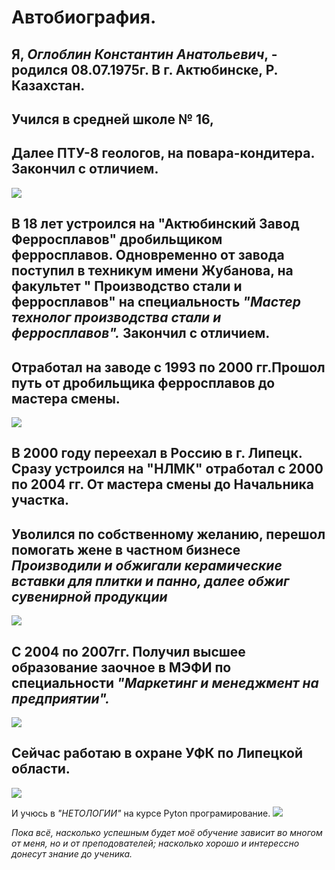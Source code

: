 # **Автобиография.**

## **Я, _Оглоблин Константин Анатольевич_**, - родился  08.07.1975г. В г. Актюбинске, Р. Казахстан.

## Учился в средней школе № 16,

## Далее ПТУ-8 геологов, на повара-кондитера. Закончил с отличием.
![](https://podacha-blud.com/uploads/posts/2022-12/1670795447_23-podacha-blud-com-p-tort-pekaryu-foto-23.jpg)

## В 18 лет устроился на "Актюбинский Завод Ферросплавов" дробильщиком ферросплавов. Одновременно от завода поступил в техникум имени Жубанова, на факультет " Производство стали и ферросплавов" на специальность _"Мастер технолог производства стали и ферросплавов"._ Закончил с отличием.
## Отработал на заводе с 1993 по 2000 гг.Прошол путь от дробильщика ферросплавов до мастера смены.
![](https://cdnn1.img.crimea.ria.ru/img/110023/78/1100237854_0:0:3078:1731_2072x0_60_0_0_8e2cee63ccb4c131bda3fc6ced557936.jpg)

## В 2000 году переехал в Россию в г. Липецк. Сразу устроился на "НЛМК" отработал с 2000 по 2004 гг. От мастера смены до Начальника участка. 

## Уволился по собственному желанию, перешол помогать жене в частном бизнесе _Производили и обжигали керамические вставки для плитки и панно, далее обжиг сувенирной продукции_
![](https://st.avtoturistu.ru/images/4/2/7/4/9792/big/c6d466ee98.jpg)

## С 2004 по 2007гг. Получил высшее образование заочное в МЭФИ по специальности _"Маркетинг и менеджмент на предприятии"._
![](https://leader-id-old.storage.yandexcloud.net/event_photo/193449/60598decc87ff521735044.jpg)

 ## Сейчас работаю в охране УФК по Липецкой области.
 ![](https://avatars.mds.yandex.net/get-altay/9720991/2a00000189459fab9098a79ccbcac90a90ba/XXXL)

 И учюсь в _"НЕТОЛОГИИ"_ на курсе Pyton програмирование.
![](https://www.sostav.ru/blogs/images/feeds/34/66067.jpg)

_Пока всё, насколько успешным будет моё обучение зависит во многом от меня, но и от преподователей; насколько хорошо и интерессно донесут знание до ученика._